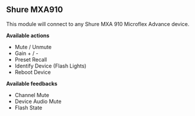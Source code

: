 ## Shure MXA910

This module will connect to any Shure MXA 910 Microflex Advance device.

**Available actions**
* Mute / Unmute
* Gain + / -
* Preset Recall
* Identify Device (Flash Lights)
* Reboot Device

**Available feedbacks**
* Channel Mute
* Device Audio Mute
* Flash State